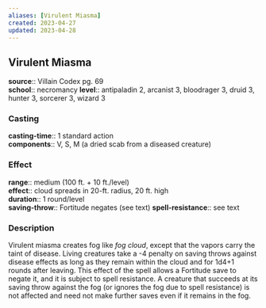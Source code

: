 ```yaml
---
aliases: [Virulent Miasma]
created: 2023-04-27
updated: 2023-04-28
---
```


## Virulent Miasma

**source**:: Villain Codex pg. 69  
**school**:: necromancy
**level**:: antipaladin 2, arcanist 3, bloodrager 3, druid 3, hunter 3, sorcerer 3, wizard 3

### Casting

**casting-time**:: 1 standard action  
**components**:: V, S, M (a dried scab from a diseased creature)

### Effect

**range**:: medium (100 ft. + 10 ft./level)  
**effect**:: cloud spreads in 20-ft. radius, 20 ft. high  
**duration**:: 1 round/level  
**saving-throw**:: Fortitude negates (see text)
**spell-resistance**:: see text

### Description

Virulent miasma creates fog like *fog cloud*, except that the vapors carry the taint of disease. Living creatures take a -4 penalty on saving throws against disease effects as long as they remain within the cloud and for 1d4+1 rounds after leaving. This effect of the spell allows a Fortitude save to negate it, and it is subject to spell resistance. A creature that succeeds at its saving throw against the fog (or ignores the fog due to spell resistance) is not affected and need not make further saves even if it remains in the fog.
